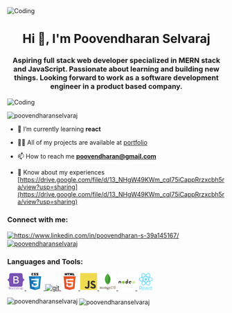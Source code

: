 <img align="centre" alt="Coding" width="100%" height="200" src="https://user-images.githubusercontent.com/97455003/165468010-121b63d2-3791-44fe-9ff8-848117ffd5e0.png">
<h1 align="center">Hi 👋, I'm Poovendharan Selvaraj</h1>
<h3 align="center">Aspiring full stack web developer specialized in MERN stack and JavaScript. Passionate about learning and building new things. Looking forward to work as a software development engineer in a product based company.</h3>
<img align="center" alt="Coding" width="1000" height="300" src="https://c.tenor.com/2uyENRmiUt0AAAAM/coding.gif">
<p align="left"> <img src="https://komarev.com/ghpvc/?username=poovendharanselvaraj&label=Profile%20views&color=0e75b6&style=flat" alt="poovendharanselvaraj" /> </p>


- 🌱 I’m currently learning **react**

- 👨‍💻 All of my projects are available at [portfolio](portfolio)

- 📫 How to reach me **poovendharan@gmail.com**

- 📄 Know about my experiences [https://drive.google.com/file/d/13_NHgW49KWm_cqI75iCappRrzxcbh5ra/view?usp=sharing](https://drive.google.com/file/d/13_NHgW49KWm_cqI75iCappRrzxcbh5ra/view?usp=sharing)

<h3 align="left">Connect with me:</h3>
<p align="left">
<a href="https://linkedin.com/in/https://www.linkedin.com/in/poovendharan-s-39a145167/" target="blank"><img align="center" src="https://raw.githubusercontent.com/rahuldkjain/github-profile-readme-generator/master/src/images/icons/Social/linked-in-alt.svg" alt="https://www.linkedin.com/in/poovendharan-s-39a145167/" height="30" width="40" /></a>
<a href="https://codesandbox.com/poovendharanselvaraj" target="blank"><img align="center" src="https://raw.githubusercontent.com/rahuldkjain/github-profile-readme-generator/master/src/images/icons/Social/codesandbox.svg" alt="poovendharanselvaraj" height="30" width="40" /></a>
</p>

<h3 align="left">Languages and Tools:</h3>
<p align="left"> <a href="https://getbootstrap.com" target="_blank" rel="noreferrer"> <img src="https://raw.githubusercontent.com/devicons/devicon/master/icons/bootstrap/bootstrap-plain-wordmark.svg" alt="bootstrap" width="40" height="40"/> </a> <a href="https://www.w3schools.com/css/" target="_blank" rel="noreferrer"> <img src="https://raw.githubusercontent.com/devicons/devicon/master/icons/css3/css3-original-wordmark.svg" alt="css3" width="40" height="40"/> </a> <a href="https://git-scm.com/" target="_blank" rel="noreferrer"> <img src="https://www.vectorlogo.zone/logos/git-scm/git-scm-icon.svg" alt="git" width="40" height="40"/> </a> <a href="https://www.w3.org/html/" target="_blank" rel="noreferrer"> <img src="https://raw.githubusercontent.com/devicons/devicon/master/icons/html5/html5-original-wordmark.svg" alt="html5" width="40" height="40"/> </a> <a href="https://developer.mozilla.org/en-US/docs/Web/JavaScript" target="_blank" rel="noreferrer"> <img src="https://raw.githubusercontent.com/devicons/devicon/master/icons/javascript/javascript-original.svg" alt="javascript" width="40" height="40"/> </a> <a href="https://www.mongodb.com/" target="_blank" rel="noreferrer"> <img src="https://raw.githubusercontent.com/devicons/devicon/master/icons/mongodb/mongodb-original-wordmark.svg" alt="mongodb" width="40" height="40"/> </a> <a href="https://nodejs.org" target="_blank" rel="noreferrer"> <img src="https://raw.githubusercontent.com/devicons/devicon/master/icons/nodejs/nodejs-original-wordmark.svg" alt="nodejs" width="40" height="40"/> </a> <a href="https://reactjs.org/" target="_blank" rel="noreferrer"> <img src="https://raw.githubusercontent.com/devicons/devicon/master/icons/react/react-original-wordmark.svg" alt="react" width="40" height="40"/> </a> </p>

<p><img align="left" src="https://github-readme-stats.vercel.app/api/top-langs?username=poovendharanselvaraj&show_icons=true&locale=en&layout=compact" alt="poovendharanselvaraj" /></p>

<p>&nbsp;<img align="center" src="https://github-readme-stats.vercel.app/api?username=poovendharanselvaraj&show_icons=true&locale=en" alt="poovendharanselvaraj" /></p>
